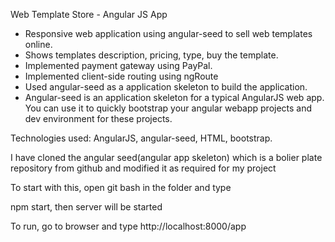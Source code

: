 Web Template Store - Angular JS App

- Responsive web application using angular-seed to sell web templates online. 
- Shows templates description, pricing, type, buy the template. 
- Implemented payment gateway using PayPal.
- Implemented client-side routing using ngRoute
- Used angular-seed as a application skeleton to build the application. 
- Angular-seed is an application skeleton for a typical AngularJS web app. You can use it to quickly bootstrap your angular webapp projects and dev environment for these projects.

Technologies used: AngularJS, angular-seed, HTML, bootstrap.


I have cloned the angular seed(angular app skeleton) which is a bolier plate repository from github and modified it as required for my project

To start with this, open git bash in the folder and type 

npm start,  then server will be started

To run, go to browser and type http://localhost:8000/app
